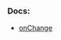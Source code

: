 ### Docs:

- [onChange](https://www.jetbrains.com/help/youtrack/standalone/on-change-rules.html#sample-on-change-rule)